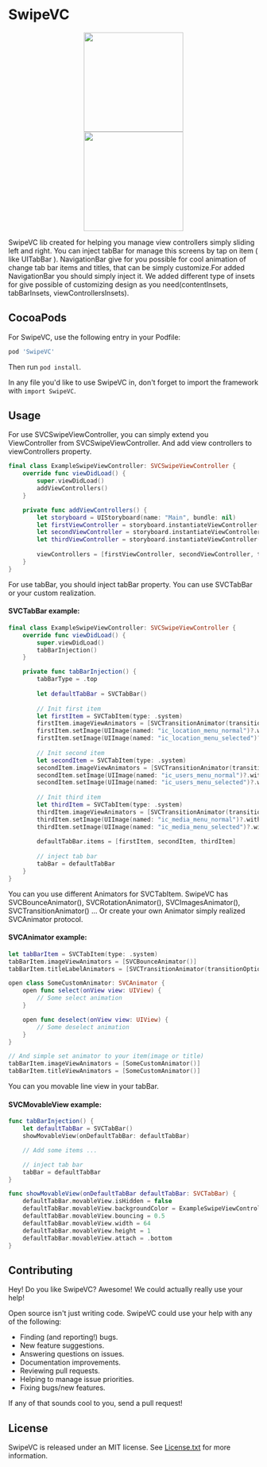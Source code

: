# SwipeVC

<p align="center">  
<img src="https://github.com/Panevnyk/SwipeVC/blob/master/Images/Combine_three_animators.gif" width="200">
</br>
<img src="https://github.com/Panevnyk/SwipeVC/blob/master/Images/Combine_three_animators2_top.gif" width="200">
</p>

SwipeVC lib created for helping you manage view controllers simply sliding left and right.
You can inject tabBar for manage this screens by tap on item ( like UITabBar ).
NavigationBar give for you possible for cool animation of change tab bar items and titles, that can be simply customize.For added NavigationBar you should simply inject it.
We added different type of insets for give possible of customizing design as you need(contentInsets, tabBarInsets, viewControllersInsets).

## CocoaPods

For SwipeVC, use the following entry in your Podfile:

```rb
pod 'SwipeVC'
```

Then run `pod install`.

In any file you'd like to use SwipeVC in, don't forget to
import the framework with `import SwipeVC`.

## Usage

For use SVCSwipeViewController, you can simply extend you ViewController from SVCSwipeViewController. And add view controllers to viewControllers property.

```swift
final class ExampleSwipeViewController: SVCSwipeViewController {
    override func viewDidLoad() {
        super.viewDidLoad()
        addViewControllers()
    }

    private func addViewControllers() {
        let storyboard = UIStoryboard(name: "Main", bundle: nil)
        let firstViewController = storyboard.instantiateViewController(withIdentifier: "FirstViewController") as! FirstViewController
        let secondViewController = storyboard.instantiateViewController(withIdentifier: "SecondViewController") as! SecondViewController
        let thirdViewController = storyboard.instantiateViewController(withIdentifier: "ThirdViewController") as! ThirdViewController
        
        viewControllers = [firstViewController, secondViewController, thirdViewController]
    }
}
```

For use tabBar, you should inject tabBar property. You can use SVCTabBar or your custom realization.

#### SVCTabBar example:
```swift
final class ExampleSwipeViewController: SVCSwipeViewController {
    override func viewDidLoad() {
        super.viewDidLoad()
        tabBarInjection()
    }

    private func tabBarInjection() {
        tabBarType = .top
        
        let defaultTabBar = SVCTabBar()
        
        // Init first item
        let firstItem = SVCTabItem(type: .system)
        firstItem.imageViewAnimators = [SVCTransitionAnimator(transitionOptions: .transitionFlipFromTop)]
        firstItem.setImage(UIImage(named: "ic_location_menu_normal")?.withRenderingMode(.alwaysOriginal), for: .normal)
        firstItem.setImage(UIImage(named: "ic_location_menu_selected")?.withRenderingMode(.alwaysOriginal), for: .selected)
        
        // Init second item
        let secondItem = SVCTabItem(type: .system)
        secondItem.imageViewAnimators = [SVCTransitionAnimator(transitionOptions: .transitionFlipFromRight)]
        secondItem.setImage(UIImage(named: "ic_users_menu_normal")?.withRenderingMode(.alwaysOriginal), for: .normal)
        secondItem.setImage(UIImage(named: "ic_users_menu_selected")?.withRenderingMode(.alwaysOriginal), for: .selected)
        
        // Init third item
        let thirdItem = SVCTabItem(type: .system)
        thirdItem.imageViewAnimators = [SVCTransitionAnimator(transitionOptions: .transitionFlipFromBottom)]
        thirdItem.setImage(UIImage(named: "ic_media_menu_normal")?.withRenderingMode(.alwaysOriginal), for: .normal)
        thirdItem.setImage(UIImage(named: "ic_media_menu_selected")?.withRenderingMode(.alwaysOriginal), for: .selected)
        
        defaultTabBar.items = [firstItem, secondItem, thirdItem]
        
        // inject tab bar
        tabBar = defaultTabBar
    }
}
```

You can you use different Animators for SVCTabItem. SwipeVC has SVCBounceAnimator(), SVCRotationAnimator(), SVCImagesAnimator(), SVCTransitionAnimator() ...
Or create your own Animator simply realized SVCAnimator protocol.

#### SVCAnimator example:

```swift
let tabBarItem = SVCTabItem(type: .system)
tabBarItem.imageViewAnimators = [SVCBounceAnimator()]
tabBarItem.titleLabelAnimators = [SVCTransitionAnimator(transitionOptions: .transitionFlipFromBottom)]
```

```swift
open class SomeCustomAnimator: SVCAnimator {
    open func select(onView view: UIView) {
        // Some select animation
    }

    open func deselect(onView view: UIView) {
        // Some deselect animation
    }
}

// And simple set animator to your item(image or title)
tabBarItem.imageViewAnimators = [SomeCustomAnimator()]
tabBarItem.titleViewAnimators = [SomeCustomAnimator()]
```

You can you movable line view in your tabBar.

#### SVCMovableView example:

```swift
func tabBarInjection() {
    let defaultTabBar = SVCTabBar()
    showMovableView(onDefaultTabBar: defaultTabBar)

    // Add some items ...

    // inject tab bar
    tabBar = defaultTabBar
}

func showMovableView(onDefaultTabBar defaultTabBar: SVCTabBar) {
    defaultTabBar.movableView.isHidden = false
    defaultTabBar.movableView.backgroundColor = ExampleSwipeViewController.defaultStyleColor
    defaultTabBar.movableView.bouncing = 0.5
    defaultTabBar.movableView.width = 64
    defaultTabBar.movableView.height = 1
    defaultTabBar.movableView.attach = .bottom
}
```

## Contributing

Hey! Do you like SwipeVC? Awesome! We could actually really use your help!

Open source isn't just writing code. SwipeVC could use your help with any of the
following:

- Finding (and reporting!) bugs.
- New feature suggestions.
- Answering questions on issues.
- Documentation improvements.
- Reviewing pull requests.
- Helping to manage issue priorities.
- Fixing bugs/new features.

If any of that sounds cool to you, send a pull request!

## License

SwipeVC is released under an MIT license. See [License.txt](License.txt) for more information.
